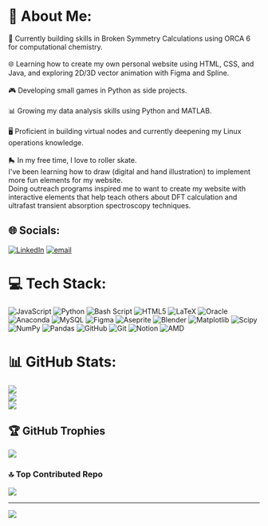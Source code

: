 # 💫 About Me:
🔬 Currently building skills in Broken Symmetry Calculations using ORCA 6 for computational chemistry.<br><br>🌐 Learning how to create my own personal website using HTML, CSS, and Java, and exploring 2D/3D vector animation with Figma and Spline.<br><br>🎮 Developing small games in Python as side projects.<br><br>📊 Growing my data analysis skills using Python and MATLAB.<br><br>🖥️ Proficient in building virtual nodes and currently deepening my Linux operations knowledge.<br><br>🛼 In my free time, I love to roller skate. <br>I've been learning how to draw (digital and hand illustration) to implement more fun elements for my website.<br> Doing outreach programs inspired me to want to create my website with interactive elements that help teach others about DFT calculation and ultrafast transient absorption spectroscopy techniques. 


## 🌐 Socials:
[![LinkedIn](https://img.shields.io/badge/LinkedIn-%230077B5.svg?logo=linkedin&logoColor=white)](https://linkedin.com/in/www.linkedin.com/in/monica-utashiro-hahn-450748171) [![email](https://img.shields.io/badge/Email-D14836?logo=gmail&logoColor=white)](mailto:mgubet0625@gmail.com) 

# 💻 Tech Stack:
![JavaScript](https://img.shields.io/badge/javascript-%23323330.svg?style=for-the-badge&logo=javascript&logoColor=%23F7DF1E) ![Python](https://img.shields.io/badge/python-3670A0?style=for-the-badge&logo=python&logoColor=ffdd54) ![Bash Script](https://img.shields.io/badge/bash_script-%23121011.svg?style=for-the-badge&logo=gnu-bash&logoColor=white) ![HTML5](https://img.shields.io/badge/html5-%23E34F26.svg?style=for-the-badge&logo=html5&logoColor=white) ![LaTeX](https://img.shields.io/badge/latex-%23008080.svg?style=for-the-badge&logo=latex&logoColor=white) ![Oracle](https://img.shields.io/badge/Oracle-F80000?style=for-the-badge&logo=oracle&logoColor=white) ![Anaconda](https://img.shields.io/badge/Anaconda-%2344A833.svg?style=for-the-badge&logo=anaconda&logoColor=white) ![MySQL](https://img.shields.io/badge/mysql-4479A1.svg?style=for-the-badge&logo=mysql&logoColor=white) ![Figma](https://img.shields.io/badge/figma-%23F24E1E.svg?style=for-the-badge&logo=figma&logoColor=white) ![Aseprite](https://img.shields.io/badge/Aseprite-FFFFFF?style=for-the-badge&logo=Aseprite&logoColor=#7D929E) ![Blender](https://img.shields.io/badge/blender-%23F5792A.svg?style=for-the-badge&logo=blender&logoColor=white) ![Matplotlib](https://img.shields.io/badge/Matplotlib-%23ffffff.svg?style=for-the-badge&logo=Matplotlib&logoColor=black) ![Scipy](https://img.shields.io/badge/SciPy-%230C55A5.svg?style=for-the-badge&logo=scipy&logoColor=%white) ![NumPy](https://img.shields.io/badge/numpy-%23013243.svg?style=for-the-badge&logo=numpy&logoColor=white) ![Pandas](https://img.shields.io/badge/pandas-%23150458.svg?style=for-the-badge&logo=pandas&logoColor=white) ![GitHub](https://img.shields.io/badge/github-%23121011.svg?style=for-the-badge&logo=github&logoColor=white) ![Git](https://img.shields.io/badge/git-%23F05033.svg?style=for-the-badge&logo=git&logoColor=white) ![Notion](https://img.shields.io/badge/Notion-%23000000.svg?style=for-the-badge&logo=notion&logoColor=white) ![AMD](https://img.shields.io/badge/AMD-%23000000.svg?style=for-the-badge&logo=amd&logoColor=white)
# 📊 GitHub Stats:
![](https://github-readme-stats.vercel.app/api?username=mgu0625&theme=dark&hide_border=false&include_all_commits=false&count_private=false)<br/>
![](https://nirzak-streak-stats.vercel.app/?user=mgu0625&theme=dark&hide_border=false)<br/>
![](https://github-readme-stats.vercel.app/api/top-langs/?username=mgu0625&theme=dark&hide_border=false&include_all_commits=false&count_private=false&layout=compact)

## 🏆 GitHub Trophies
![](https://github-profile-trophy.vercel.app/?username=mgu0625&theme=radical&no-frame=false&no-bg=true&margin-w=4)

### 🔝 Top Contributed Repo
![](https://github-contributor-stats.vercel.app/api?username=mgu0625&limit=5&theme=dark&combine_all_yearly_contributions=true)

---
[![](https://visitcount.itsvg.in/api?id=mgu0625&icon=0&color=0)](https://visitcount.itsvg.in)

<!-- Proudly created with GPRM ( https://gprm.itsvg.in ) -->
